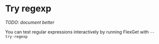 # Try regexp

*TODO: document better*

You can test regular expressions interactively by running FlexGet with `--try-regexp`